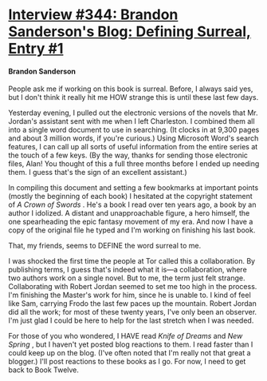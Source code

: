 # [Interview #344: Brandon Sanderson's Blog: Defining Surreal, Entry #1](https://www.theoryland.com/intvmain.php?i=344#1)

#### Brandon Sanderson

People ask me if working on this book is surreal. Before, I always said yes, but I don't think it really hit me HOW strange this is until these last few days.

Yesterday evening, I pulled out the electronic versions of the novels that Mr. Jordan's assistant sent with me when I left Charleston. I combined them all into a single word document to use in searching. (It clocks in at 9,300 pages and about 3 million words, if you're curious.) Using Microsoft Word's search features, I can call up all sorts of useful information from the entire series at the touch of a few keys. (By the way, thanks for sending those electronic files, Alan! You thought of this a full three months before I ended up needing them. I guess that's the sign of an excellent assistant.)

In compiling this document and setting a few bookmarks at important points (mostly the beginning of each book) I hesitated at the copyright statement of
*A Crown of Swords*
. He's a book I read over ten years ago, a book by an author I idolized. A distant and unapproachable figure, a hero himself, the one spearheading the epic fantasy movement of my era. And now I have a copy of the original file he typed and I'm working on finishing his last book.

That, my friends, seems to DEFINE the word surreal to me.

I was shocked the first time the people at Tor called this a collaboration. By publishing terms, I guess that's indeed what it is—a collaboration, where two authors work on a single novel. But to me, the term just felt strange. Collaborating with Robert Jordan seemed to set me too high in the process. I'm finishing the Master's work for him, since he is unable to. I kind of feel like Sam, carrying Frodo the last few paces up the mountain. Robert Jordan did all the work; for most of these twenty years, I've only been an observer. I'm just glad I could be here to help for the last stretch when I was needed.

For those of you who wondered, I HAVE read
*Knife of Dreams*
and
*New Spring*
, but I haven't yet posted blog reactions to them. I read faster than I could keep up on the blog. (I've often noted that I'm really not that great a blogger.) I'll post reactions to these books as I go. For now, I need to get back to Book Twelve.

